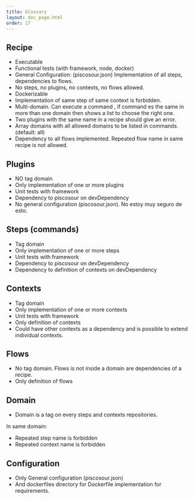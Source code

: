 ```yaml
---
title: Glossary
layout: doc_page.html
order: 17
---
```


## Recipe

- Executable
- Functional tests (with framework, node, docker)
- General Configuration: (piscosour.json) Implementation of all steps, dependencies to flows.
- No steps, no plugins, no contexts, no flows allowed.
- Dockerizable
- Implementation of same step of same context is forbidden.
- Multi-domain. Can execute a command , if command es the same in more than one domain then shows a list to choose the right one.
- Two plugins with the same name in a recipe should give an error.
- Array domains with all allowed domains to be listed in commands. (default: all)
- Dependency to all flows implemented. Repeated flow name in same recipe is not allowed.   

## Plugins

- NO tag domain
- Only implementation of one or more plugins
- Unit tests with framework
- Dependency to piscosour on devDependency
- No general configuration (piscosour.json). No estoy muy seguro de esto.

## Steps (commands)

- Tag domain
- Only implementation of one or more steps
- Unit tests with framework
- Dependency to piscosour on devDependency
- Dependency to definition of contexts on devDependency

## Contexts

- Tag domain
- Only implementation of one or more contexts
- Unit tests with framework
- Only definition of contexts
- Could have other contexts as a dependency and is possible to extend individual contexts.

## Flows

- No tag domain. Flows is not inside a domain are dependencies of a recipe.
- Only definition of flows

## Domain

- Domain is a tag on every steps and contexts repositories.

In same domain:

- Repeated step name is forbidden
- Repeated context name is forbidden
 
## Configuration

- Only General configuration (piscosour.json) 
- And dockerfiles directory for Dockerfile implementation for requirements.